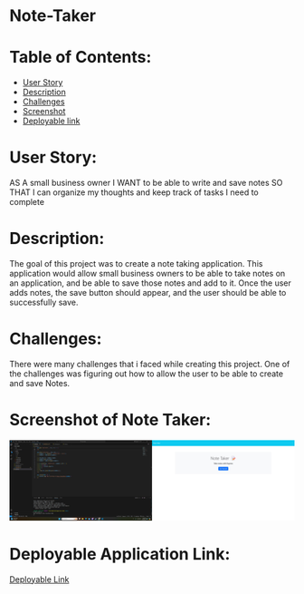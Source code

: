 # Note-Taker

# Table of Contents: 
- [User Story](#user-story)
- [Description](#description)
- [Challenges](#challenges)
- [Screenshot](#screenshot-of-note-taker)
- [Deployable link](#deployable-application-link)

# User Story:
AS A small business owner
I WANT to be able to write and save notes
SO THAT I can organize my thoughts and keep track of tasks I need to complete

# Description:
The goal of this project was to create a note taking application.  This application would allow small business owners to be able to take notes on an application, and be able to save those notes and add to it. Once the user adds notes, the save button should appear, and the user should be able to successfully save.  

# Challenges:
There were many challenges that i faced while creating this project.  One of the challenges was figuring out how to allow the user to be able to create and save Notes.  

# Screenshot of Note Taker:
![Screenshot of Notes Website](./images/application-screenshot.jpg)

# Deployable Application Link:
[Deployable Link](https://emmanueljatto.github.io/note-taker/)